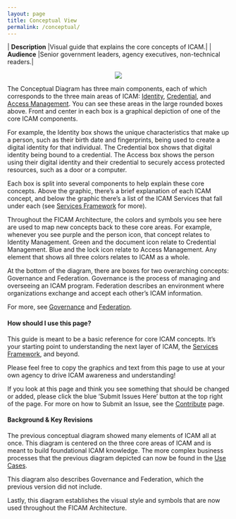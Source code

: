 ```yaml
---
layout: page
title: Conceptual View
permalink: /conceptual/
---
```


| **Description** |Visual guide that explains the core concepts of ICAM.|
| **Audience** |Senior government leaders, agency executives, non-technical readers.|

<div style="text-align:center"><img src="{{site.baseurl}}/img/ConceptualDiagram.png"/></div>

The Conceptual Diagram has three main components, each of which corresponds to the three main areas of ICAM: [Identity]({{site.baseurl}}/services/identity), [Credential]({{site.baseurl}}/services/credentials), and [Access Management]({{site.baseurl}}/services/access). You can see these areas in the large rounded boxes above.
Front and center in each box is a graphical depiction of one of the core ICAM components.  

For example, the Identity box shows the unique characteristics that make up a person, such as their birth date and fingerprints, being used to create a digital identity for that individual. The Credential box shows that digital identity being bound to a credential. The Access box shows the person using their digital identity and their credential to securely access protected resources, such as a door or a computer.

Each box is split into several components to help explain these core concepts. Above the graphic, there’s a brief explanation of each ICAM concept, and below the graphic there’s a list of the ICAM Services that fall under each (see [Services Framework]({{site.baseurl}}/services/overview/) for more).

Throughout the FICAM Architecture, the colors and symbols you see here are used to map new concepts back to these core areas. For example, whenever you see purple and the person icon, that concept relates to Identity Management. Green and the document icon relate to Credential Management. Blue and the lock icon relate to Access Management.  Any element that shows all three colors relates to ICAM as a whole.

At the bottom of the diagram, there are boxes for two overarching concepts: Governance and Federation. Governance is the process of managing and overseeing an ICAM program. Federation describes an environment where organizations exchange and accept each other’s ICAM information.  

For more, see [Governance]({{site.baseurl}}/services/governance) and [Federation]({{site.baseurl}}/services/federation).

#### How should I use this page?
This guide is meant to be a basic reference for core ICAM concepts. It’s your starting point to understanding the next layer of ICAM, the [Services Framework]({{site.baseurl}}/services/overview/), and beyond.

Please feel free to copy the graphics and text from this page to use at your own agency to drive ICAM awareness and understanding!

If you look at this page and think you see something that should be changed or added, please click the blue ‘Submit Issues Here’ button at the top right of the page. For more on how to Submit an Issue, see the [Contribute]({{site.baseurl}}/contribute) page.

#### Background & Key Revisions

The previous conceptual diagram showed many elements of ICAM all at once. This diagram is centered on the three core areas of ICAM and is meant to build foundational ICAM knowledge. The more complex business processes that the previous diagram depicted can now be found in the [Use Cases]({{site.baseurl}}/usecases/index).

This diagram also describes Governance and Federation, which the previous version did not include.

Lastly, this diagram establishes the visual style and symbols that are now used throughout the FICAM Architecture.  
